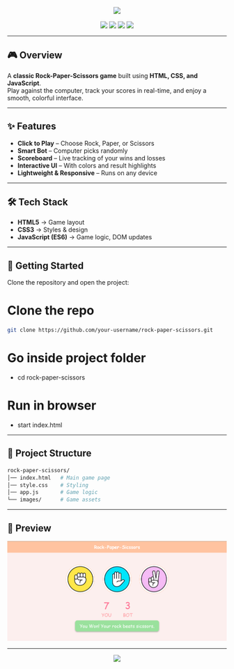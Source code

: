 <!-- Rock-Paper-Scissors Game README -->

<p align="center">
  <img src="https://capsule-render.vercel.app/api?type=waving&color=gradient&height=120&section=header&text=Rock%20Paper%20Scissors%20Game&fontSize=36&fontAlignY=35&fontColor=ffffff" />
</p>

<p align="center">
  <img src="https://img.shields.io/badge/HTML-E34F26?style=for-the-badge&logo=html5&logoColor=white"/>
  <img src="https://img.shields.io/badge/CSS-1572B6?style=for-the-badge&logo=css3&logoColor=white"/>
  <img src="https://img.shields.io/badge/JavaScript-F7DF1E?style=for-the-badge&logo=javascript&logoColor=black"/>
  <img src="https://img.shields.io/badge/Game-Project-blueviolet?style=for-the-badge"/>
</p>

---

## 🎮 Overview
A **classic Rock-Paper-Scissors game** built using **HTML, CSS, and JavaScript**.  
Play against the computer, track your scores in real-time, and enjoy a smooth, colorful interface.

---

## ✨ Features
-  **Click to Play** – Choose Rock, Paper, or Scissors  
-  **Smart Bot** – Computer picks randomly  
-  **Scoreboard** – Live tracking of your wins and losses  
-  **Interactive UI** – With colors and result highlights  
-  **Lightweight & Responsive** – Runs on any device  

---

## 🛠️ Tech Stack
- **HTML5** → Game layout  
- **CSS3** → Styles & design  
- **JavaScript (ES6)** → Game logic, DOM updates  

---

## 🚀 Getting Started
   
   Clone the repository and open the project:

# Clone the repo

```bash
git clone https://github.com/your-username/rock-paper-scissors.git
```

# Go inside project folder
 * cd rock-paper-scissors

# Run in browser
 * start index.html

---

## 📂 Project Structure

```bash
rock-paper-scissors/
│── index.html   # Main game page
│── style.css    # Styling
│── app.js       # Game logic
└── images/      # Game assets
```

---

## 📸 Preview

<p align="center"> 
<img src="images/demo.png" alt="Game Preview" width="600"/> 
</p>

---

<p align="center">
  <img src="https://capsule-render.vercel.app/api?type=waving&color=gradient&customColorList=18A0FB,4FD1A5,F64F59,FAD961&height=100&section=footer"/>
</p>
